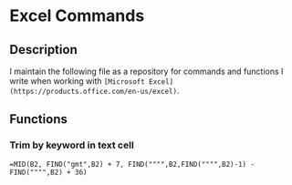 # Excel Commands

## Description
I maintain the following file as a repository for commands and functions I write when working with `[Microsoft Excel](https://products.office.com/en-us/excel)`.

## Functions

### Trim by keyword in text cell
```excel
=MID(B2, FIND("gmt",B2) + 7, FIND("""",B2,FIND("""",B2)-1) - FIND("""",B2) + 36)
```

